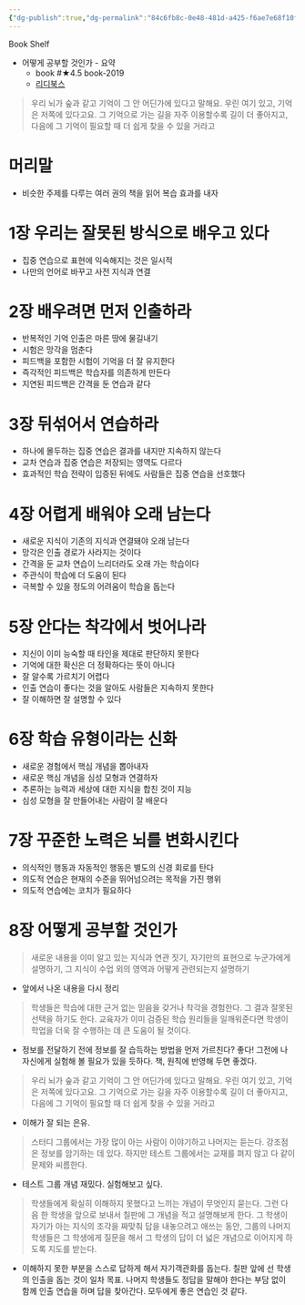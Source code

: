 ```yaml
---
{"dg-publish":true,"dg-permalink":"84c6fb8c-0e48-481d-a425-f6ae7e68f10f","permalink":"/84c6fb8c-0e48-481d-a425-f6ae7e68f10f/","dgHomeLink":true,"dgPassFrontmatter":false}
---
```


Book Shelf
- 어떻게 공부할 것인가 - 요약
    - book #★4.5 book-2019
    - [리디북스](https://ridibooks.com/v2/Detail?id=593000432)
> 우리 뇌가 숲과 같고 기억이 그 안 어딘가에 있다고 말해요. 우린 여기 있고, 기억은 저쪽에 있다고요. 그 기억으로 가는 길을 자주 이용할수록 길이 더 좋아지고, 다음에 그 기억이 필요할 때 더 쉽게 찾을 수 있을 거라고

# 머리말
- 비슷한 주제를 다루는 여러 권의 책을 읽어 복습 효과를 내자
	
# 1장 우리는 잘못된 방식으로 배우고 있다
- 집중 연습으로 표현에 익숙해지는 것은 일시적
- 나만의 언어로 바꾸고 사전 지식과 연결

# 2장 배우려면 먼저 인출하라
- 반복적인 기억 인출은 마른 땅에 물길내기
- 시험은 망각을 멈춘다
- 피드백을 포함한 시험이 기억을 더 잘 유지한다
- 즉각적인 피드백은 학습자를 의존하게 만든다
- 지연된 피드백은 간격을 둔 연습과 같다

# 3장 뒤섞어서 연습하라
- 하나에 몰두하는 집중 연습은 결과를 내지만 지속하지 않는다
- 교차 연습과 집중 연습은 저장되는 영역도 다르다
- 효과적인 학습 전략이 입증된 뒤에도 사람들은 집중 연습을 선호했다

# 4장 어렵게 배워야 오래 남는다
- 새로운 지식이 기존의 지식과 연결돼야 오래 남는다
- 망각은 인출 경로가 사라지는 것이다
- 간격을 둔 교차 연습이 느리더라도 오래 가는 학습이다
- 주관식이 학습에 더 도움이 된다
- 극복할 수 있을 정도의 어려움이 학습을 돕는다

# 5장 안다는 착각에서 벗어나라
- 지신이 이미 능숙할 때 타인을 제대로 판단하지 못한다
- 기억에 대한 확신은 더 정확하다는 뜻이 아니다
- 잘 알수록 가르치기 어렵다
- 인출 연습이 좋다는 것을 알아도 사람들은 지속하지 못한다
- 잘 이해하면 잘 설명할 수 있다

# 6장 학습 유형이라는 신화
- 새로운 경험에서 핵심 개념을 뽑아내자
- 새로운 핵심 개념을 심성 모형과 연결하자
- 추론하는 능력과 세상에 대한 지식을 합친 것이 지능
- 심성 모형을 잘 만들어내는 사람이 잘 배운다

# 7장 꾸준한 노력은 뇌를 변화시킨다
- 의식적인 행동과 자동적인 행동은 별도의 신경 회로를 탄다
- 의도적 연습은 현재의 수준을 뛰어넘으려는 목적을 가진 행위
- 의도적 연습에는 코치가 필요하다
	
# 8장 어떻게 공부할 것인가
> 새로운 내용을 이미 알고 있는 지식과 연관 짓기, 자기만의 표현으로 누군가에게 설명하기, 그 지식이 수업 외의 영역과 어떻게 관련되는지 설명하기
- 앞에서 나온 내용을 다시 정리

> 학생들은 학습에 대한 근거 없는 믿음을 갖거나 착각을 경험한다. 그 결과 잘못된 선택을 하기도 한다. 교육자가 이미 검증된 학습 원리들을 일깨워준다면 학생이 학업을 더욱 잘 수행하는 데 큰 도움이 될 것이다.
- 정보를 전달하기 전에 정보를 잘 습득하는 방법을 먼저 가르친다? 좋다! 그전에 나 자신에게 실험해 볼 필요가 있을 듯하다. 책, 원칙에 반영해 두면 좋겠다.

> 우리 뇌가 숲과 같고 기억이 그 안 어딘가에 있다고 말해요. 우린 여기 있고, 기억은 저쪽에 있다고요. 그 기억으로 가는 길을 자주 이용할수록 길이 더 좋아지고, 다음에 그 기억이 필요할 때 더 쉽게 찾을 수 있을 거라고
- 이해가 잘 되는 은유.

> 스터디 그룹에서는 가장 많이 아는 사람이 이야기하고 나머지는 듣는다. 강조점은 정보를 암기하는 데 있다. 하지만 테스트 그룹에서는 교재를 펴지 않고 다 같이 문제와 씨름한다.
- 테스트 그룹 개념 재밌다. 실험해보고 싶다.

> 학생들에게 확실히 이해하지 못했다고 느끼는 개념이 무엇인지 묻는다. 그런 다음 한 학생을 앞으로 보내서 칠판에 그 개념을 적고 설명해보게 한다. 그 학생이 자기가 아는 지식의 조각을 짜맞춰 답을 내놓으려고 애쓰는 동안, 그룹의 나머지 학생들은 그 학생에게 질문을 해서 그 학생의 답이 더 넓은 개념으로 이어지게 하도록 지도를 받는다.
- 이해하지 못한 부분을 스스로 답하게 해서 자기객관화를 돕는다. 칠판 앞에 선 학생의 인출을 돕는 것이 일차 목표. 나머지 학생들도 정답을 말해야 한다는 부담 없이 함께 인출 연습을 하며 답을 찾아간다. 모두에게 좋은 연습인 것 같다.
